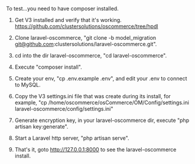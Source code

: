 To test...you need to have composer installed.

1. Get V3 installed and verify that it's working. https://github.com/clustersolutions/oscommerce/tree/hpdl

2. Clone laravel-oscommerce, "git clone -b model_migration git@github.com:clustersolutions/laravel-oscommerce.git".

3. cd into the dir laravel-oscommerce, "cd laravel-oscommerce".

4. Execute "composer install".

5. Create your env, "cp .env.example .env", and edit your .env to connect to MySQL.

6. Copy the V3 settings.ini file that was create during its install, for example, "cp /home/oscommerce/osCommerce/OM/Config/settings.ini laravel-oscommerce/config/settings.ini"

7. Generate encryption key, in your laravel-oscommerce dir, execute "php artisan key:generate".

8. Start a Laravel http server, "php artisan serve".

9. That's it, goto http://127.0.0.1:8000 to see the laravel-oscommerce install.